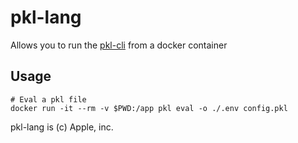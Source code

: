 # pkl-lang

Allows you to run the [pkl-cli](https://pkl-lang.org/) from a docker container

## Usage

```
# Eval a pkl file
docker run -it --rm -v $PWD:/app pkl eval -o ./.env config.pkl
```


pkl-lang is (c) Apple, inc.

